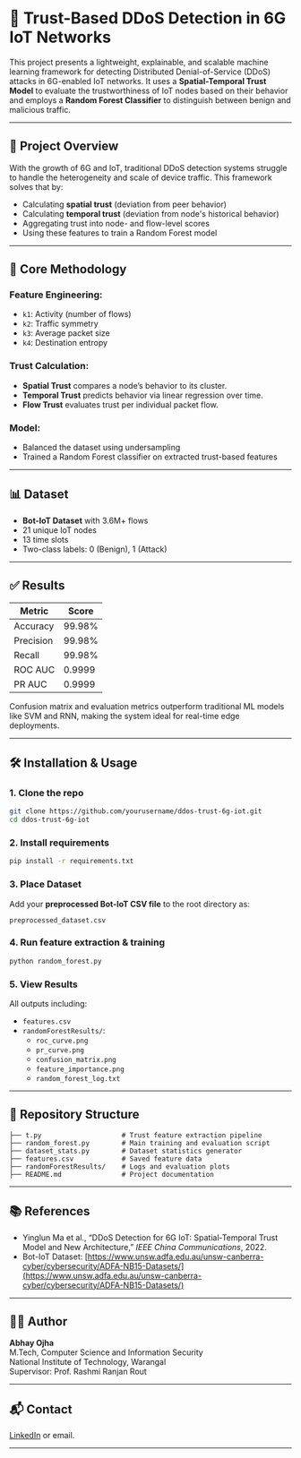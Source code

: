 # 🚀 Trust-Based DDoS Detection in 6G IoT Networks

This project presents a lightweight, explainable, and scalable machine learning framework for detecting Distributed Denial-of-Service (DDoS) attacks in 6G-enabled IoT networks. It uses a **Spatial-Temporal Trust Model** to evaluate the trustworthiness of IoT nodes based on their behavior and employs a **Random Forest Classifier** to distinguish between benign and malicious traffic.

---

## 📌 Project Overview

With the growth of 6G and IoT, traditional DDoS detection systems struggle to handle the heterogeneity and scale of device traffic. This framework solves that by:
- Calculating **spatial trust** (deviation from peer behavior)
- Calculating **temporal trust** (deviation from node's historical behavior)
- Aggregating trust into node- and flow-level scores
- Using these features to train a Random Forest model

---

## 🧠 Core Methodology

### Feature Engineering:
- `k1`: Activity (number of flows)
- `k2`: Traffic symmetry
- `k3`: Average packet size
- `k4`: Destination entropy

### Trust Calculation:
- **Spatial Trust** compares a node’s behavior to its cluster.
- **Temporal Trust** predicts behavior via linear regression over time.
- **Flow Trust** evaluates trust per individual packet flow.

### Model:
- Balanced the dataset using undersampling
- Trained a Random Forest classifier on extracted trust-based features

---

## 📊 Dataset

- **Bot-IoT Dataset** with 3.6M+ flows
- 21 unique IoT nodes
- 13 time slots
- Two-class labels: 0 (Benign), 1 (Attack)

---

## ✅ Results

| Metric       | Score     |
|--------------|-----------|
| Accuracy     | 99.98%    |
| Precision    | 99.98%    |
| Recall       | 99.98%    |
| ROC AUC      | 0.9999    |
| PR AUC       | 0.9999    |

Confusion matrix and evaluation metrics outperform traditional ML models like SVM and RNN, making the system ideal for real-time edge deployments.

---

## 🛠️ Installation & Usage

### 1. Clone the repo
```bash
git clone https://github.com/yourusername/ddos-trust-6g-iot.git
cd ddos-trust-6g-iot
```

### 2. Install requirements
```bash
pip install -r requirements.txt
```

### 3. Place Dataset
Add your **preprocessed Bot-IoT CSV file** to the root directory as:
```
preprocessed_dataset.csv
```

### 4. Run feature extraction & training
```bash
python random_forest.py
```

### 5. View Results
All outputs including:
- `features.csv`
- `randomForestResults/`:
  - `roc_curve.png`
  - `pr_curve.png`
  - `confusion_matrix.png`
  - `feature_importance.png`
  - `random_forest_log.txt`

---

## 📁 Repository Structure

```
├── t.py                    # Trust feature extraction pipeline
├── random_forest.py        # Main training and evaluation script
├── dataset_stats.py        # Dataset statistics generator
├── features.csv            # Saved feature data
├── randomForestResults/    # Logs and evaluation plots
├── README.md               # Project documentation
```

---

## 📚 References

- Yinglun Ma et al., “DDoS Detection for 6G IoT: Spatial-Temporal Trust Model and New Architecture,” *IEEE China Communications*, 2022.
- Bot-IoT Dataset: [https://www.unsw.adfa.edu.au/unsw-canberra-cyber/cybersecurity/ADFA-NB15-Datasets/](https://www.unsw.adfa.edu.au/unsw-canberra-cyber/cybersecurity/ADFA-NB15-Datasets/)

---

## 👨‍💻 Author

**Abhay Ojha**  
M.Tech, Computer Science and Information Security  
National Institute of Technology, Warangal  
Supervisor: Prof. Rashmi Ranjan Rout

---

## 📬 Contact

[LinkedIn](https://www.linkedin.com/in/abhayojha0012) or email.

---
